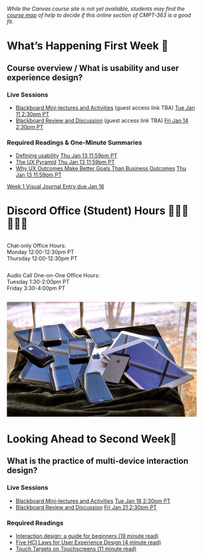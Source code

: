 
<div class=alert>

_While the Canvas course site is not yet available, students may find the [course map](https://workflowy.com/s/2022-online-cmpt-363/m4TYZabQP05jtYBo) of help to decide if this online section of CMPT-363 is a good fit._

# What’s Happening First Week 💫

## Course overview / What is usability and user experience design?

### Live Sessions

* [Blackboard Mini-lectures and Activities](#) (guest access link TBA) <span class='badge'> [Tue Jan 11 2:30pm PT](https://www.timeanddate.com/worldclock/fixedtime.html?msg=CMPT-363+Blackboard+Mini-Lectures+and+Activities&iso=20220111T1430&p1=256&am=50)</span>
* [Blackboard Review and Discussion](#) (guest access link TBA) <span class='badge'> [Fri Jan 14 2:30pm PT](https://www.timeanddate.com/worldclock/fixedtime.html?msg=CMPT-363+Blackboard+Review+and+Discussions&iso=2022014T1430&p1=256&am=50)</span>

### Required Readings & One-Minute Summaries
* [Defining usability](https://canvas.sfu.ca/courses/67116/assignments/662750) <span class='badge'> [Thu Jan 13 11:59pm PT](https://www.timeanddate.com/worldclock/fixedtime.html?msg=One-minute+Summaries+for+Week+1+Due+Date&iso=20220113T235900&p1=256)</span>   
* [The UX Pyramid](https://canvas.sfu.ca/courses/67116/assignments/662751) <span class='badge'> [Thu Jan 13 11:59pm PT](https://www.timeanddate.com/worldclock/fixedtime.html?msg=One-minute+Summaries+for+Week+1+Due+Date&iso=20220113T235900&p1=256)</span>   
* [Why UX Outcomes Make Better Goals Than Business Outcomes](https://canvas.sfu.ca/courses/67116/assignments/662737) <span class='badge'> [Thu Jan 13 11:59pm PT](https://www.timeanddate.com/worldclock/fixedtime.html?msg=One-minute+Summaries+for+Week+1+Due+Date&iso=20220113T235900&p1=256)</span>

[Week 1 Visual Journal Entry due Jan 16](https://canvas.sfu.ca/courses/67116/assignments/662764 ':class=button')

</div>

# Discord Office (Student) Hours ‍👩🏽‍💻👨🏽‍💻

<div class="row">
<div class="column">

Chat-only Office Hours:  
Monday 12:00-12:30pm PT  
Thursday 12:00-12:30pm PT  

</div>
<div class="column">

Audio Call One-on-One Office Hours:  
Tuesday 1:30-2:00pm PT  
Friday 3:30-4:00pm PT  

</div>
</div>

![UX](images/16230041026_d438eb2482_k.jpg ':class=banner-image')

# Looking Ahead to Second Week🔭

## What is the practice of multi-device interaction design?

### Live Sessions

* [Blackboard Mini-lectures and Activities](#) <span class='badge'> [Tue Jan 18 2:30pm PT](https://www.timeanddate.com/worldclock/fixedtime.html?msg=CMPT-363+Mini-lectures+and+Activities&iso=20220118T1430&p1=256&ah=1&am=50)</span>
* [Blackboard Review and Discussion](#) <span class='badge'> [Fri Jan 21 2:30pm PT](https://www.timeanddate.com/worldclock/fixedtime.html?msg=CMPT-363+Review+and+Discussion&iso=20220121T1430&p1=256&am=50)</span>

### Required Readings  
* [Interaction design: a guide for beginners (19 minute read)](https://uxplanet.org/interaction-design-a-guide-for-beginners-32ff2364b53f)  
* [Five HCI Laws for User Experience Design (4 minute read)](https://measuringu.com/hci-laws/)  
* [Touch Targets on Touchscreens (11 minute read)](https://www.nngroup.com/articles/touch-target-size/)   
